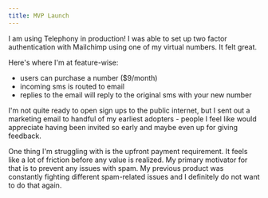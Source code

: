 ```yaml
---
title: MVP Launch
---
```


I am using Telephony in production! I was able to set up two factor authentication with Mailchimp using one of my virtual numbers. It felt great.

Here's where I'm at feature-wise:

- users can purchase a number ($9/month)
- incoming sms is routed to email
- replies to the email will reply to the original sms with your new number

I'm not quite ready to open sign ups to the public internet, but I sent out a marketing email to handful of my earliest adopters - people I feel like would appreciate having been invited so early and maybe even up for giving feedback.

One thing I'm struggling with is the upfront payment requirement. It feels like a lot of friction before any value is realized. My primary motivator for that is to prevent any issues with spam. My previous product was constantly fighting different spam-related issues and I definitely do not want to do that again.
